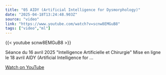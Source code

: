 ```yaml
---
title: "05 AIDY (Artificial Intelligence for Dysmorphology)"
date: "2025-04-18T13:24:48.903Z"
source: "video"
link: "https://www.youtube.com/watch?v=scnw8EMGuB8"
tags: ["video","ml"]
---
```


{{< youtube scnw8EMGuB8 >}}

Séance du 16 avril 2025 \"Intelligence Artificielle et Chirurgie\" Mise en ligne le 18 avril AIDY (Artificial Intelligence for ...

[Watch on YouTube](https://www.youtube.com/watch?v=scnw8EMGuB8)
